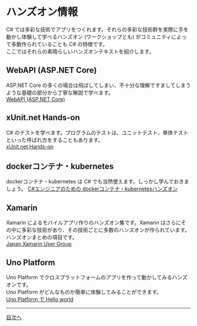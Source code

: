 # ハンズオン情報

C# では多彩な技術でアプリをつくれます。それらの多彩な技術群を実際に手を動かし体験して学べるハンズオン (ワークショップとも) がコミュニティによって多数作られていることも C# の特徴です。  
ここではそれらの素晴らしいハンズオンテキストを紹介します。  

## WebAPI (ASP[]().NET Core)
ASP[]().NET Core の多くの場合は飛ばしてしまい、不十分な理解ですましてしまうような基礎の部分から丁寧な解説で学べます。  
[WebAPI (ASP.NET Core)](https://github.com/tanaka-takayoshi/WebAPIHandsOn)

## xUnit[]().net Hands-on
C# のテストを学べます。プログラムのテストは、ユニットテスト、単体テストといった呼ばれ方をすることもあります。  
[xUnit.net Hands-on](https://github.com/csharp-tokyo/xUnit-Hands-on)

## dockerコンテナ・kubernetes
dockerコンテナ・kubernetes は C# でも当然使えます。しっかし学んでおきましょう。
[C#エンジニアのための dockerコンテナ・kubernetesハンズオン](https://www.katacoda.com/tanaka_733/scenarios/csharp-kubernetes)

## Xamarin
Xamarin によるモバイルアプリ作りのハンズオン集です。Xamarin はさらにその中に多彩な技術があり、その技術ごとに多数のハンズオンが作られています。  
ハンズオンまとめの項目です。  
[Japan Xamarin User Group](https://jxug.org/links.html)

## Uno Platform
Uno Platform でクロスプラットフォームのアプリを作って動かしてみるハンズオンです。  
Uno Platform がどんなものか簡単に体験してみることができます。  
[Uno Platform で Hello world](https://github.com/m-ishizaki/UnoPlatformHelloWorld)

<hr />

[目次へ](./textbook.md)
